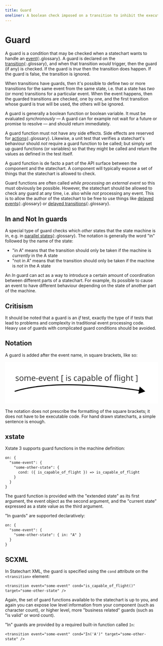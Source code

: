 ```yaml
---
title: Guard
oneliner: A boolean check imposed on a transition to inhibit the execution of the transition
---
```


# Guard

A guard is a condition that may be checked when a statechart wants to handle an [event](event.html){:.glossary}.  A guard is declared on the [transition](transition.html){:.glossary}, and when that transition _would_ trigger, then the guard (if any) is checked.  If the guard is _true_ then the transition does happen. If the guard is false, the transition is ignored.

When transitions have guards, then it's possible to define two or more transitions for the same event from the same state, i.e. that a state has _two_ (or more) transitions for a particular event.  When the event happens, then the guarded transitions are checked, one by one, and the first transition whose guard is true will be used, the others will be ignored.

A guard is generally a boolean function or boolean variable.  It must be evaluated _synchronously_ — A guard can for example not wait for a future or promise to resolve — and should return immediately.

A guard function must not have any side effects.  Side effects are reserved for [actions](action.html){:.glossary}.  Likewise, a unit test that verifies a statechart's behaviour should _not_ require a guard function to be called; but simply set up guard functions (or variables) so that they might be called and return the values as defined in the test itself.

A guard function is de facto a part of the API surface between the component and the statechart.  A component will typically expose a set of things that the statechart is allowed to check.

Guard functions are often called _while processing an external event_ so this must obviously be possible.  However, the statechart should be allowed to check any guard at any time, i.e. also while _not_ processing any event.  This is to allow the author of the statechart to be free to use things like [delayed events](delayed-event.html){:.glossary} or [delayed transitions](delayed-transition.html){:.glossary}.

## In and Not In guards

A special type of guard checks which _other_ states that the state machine is in, e.g. in [parallel states](parallel-state.md){:.glossary}.  The notation is generally the word "in" followed by the name of the state:

* "in A" means that the transition should only be taken if the machine is _currently_ in the A state
* "not in A" means that the transition should only be taken if the machine is _not_ in the A state

An _In_ guard can act as a way to introduce a certain amount of coordination between different parts of a statechart.  For example, its possible to cause an event to have different behaviour depending on the state of another part of the machine.

## Critisism

It should be noted that a guard is an _if_ test, exactly the type of if tests that lead to problems and complexity in traditional event processing code.  Heavy use of guards with complicated guard conditions should be avoided.

## Notation

A guard is added after the event name, in square brackets, like so:

![An arrow with the word "some-event" followed by "is capable of flight" in square brackets](guard.svg)

The notation does not prescribe the formatting of the square brackets; it does not have to be executable code.  For hand drawn statecharts, a simple sentence is enough.

## xstate

Xstate 3 supports guard functions in the machine definition:

```
on: {
  "some-event": {
    "some-other-state": {
      cond: ({ is_capable_of_flight }) => is_capable_of_flight
    }
  }
}
```

The guard function is provided with the "extended state" as its first argument, the event object as the second argument, and the "current state" expressed as a state value as the third argument.

"In guards" are supported declaratively:

```
on: {
  "some-event": {
    "some-other-state": { in: "A" }
  }
}
```

## SCXML

In Statechart XML, the guard is specified using the `cond` attribute on the `<transition>` element:

    <transition event="some-event" cond="is_capable_of_flight()" target="some-other-state" />

Again, the set of guard functions available to the statechart is up to you, and again you can expose low level information from your component (such as character count), or higher level, more "business related" guards (such as "is valid" or word count).

"In" guards are provided by a required built-in function called `In`:

    <transition event="some-event" cond="In('A')" target="some-other-state" />

